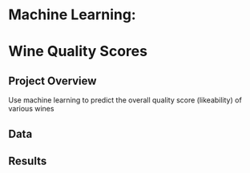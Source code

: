 # Machine Learning:
# Wine Quality Scores

## Project Overview
Use machine learning to predict the overall quality score (likeability) of various wines


## Data



## Results

